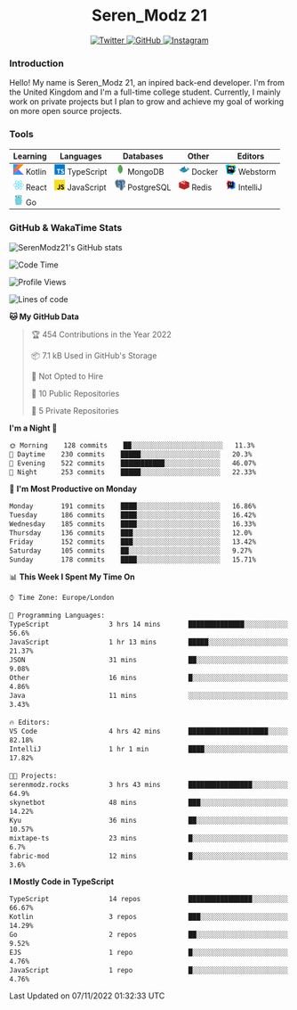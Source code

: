 <div align="center">
  <h1>Seren_Modz 21</h1>
  <a href="https://twitter.com/SerenModz21">
    <img alt="Twitter" src="https://img.shields.io/badge/twitter%20-%231DA1F2.svg?&style=for-the-badge&logo=Twitter&logoColor=white">
  </a>
  <a href="https://github.com/SerenModz21">
    <img alt="GitHub" src="https://img.shields.io/badge/github%20-%23121011.svg?&style=for-the-badge&logo=github&logoColor=white">
  </a>
  <a href="https://www.instagram.com/serenmodz21">
    <img alt="Instagram" src="https://img.shields.io/badge/instagram%20-%23E4405F.svg?&style=for-the-badge&logo=Instagram&logoColor=white">
  </a>
</div>

### Introduction

Hello! My name is Seren_Modz 21, an inpired back-end developer. I'm from the United Kingdom and I'm a full-time college student. Currently, I mainly work on private projects but I plan to grow and achieve my goal of working on more open source projects. 

### Tools

 **Learning**                                        | **Languages**                                               | **Databases**                                               | **Other**                                           | **Editors**                                                  
-----------------------------------------------------|-------------------------------------------------------------|-------------------------------------------------------------|-----------------------------------------------------|--------------------------------------------------------------
 <img width="19px" src="./assets/kotlin.svg"> Kotlin | <img width="19px" src="./assets/typescript.svg"> TypeScript | <img width="19px" src="./assets/mongodb.svg"> MongoDB       | <img width="19px" src="./assets/docker.svg"> Docker | <img width="19px" src="./assets/webstorm.svg"> Webstorm      
 <img width="19px" src="./assets/react.svg"> React   | <img width="19px" src="./assets/javascript.svg"> JavaScript | <img width="19px" src="./assets/postgresql.svg"> PostgreSQL | <img width="19px" src="./assets/redis.svg"> Redis   | <img width="19px" src="./assets/intellij-idea.svg"> IntelliJ
 <img width="19px" src="./assets/go.svg"> Go         |                                                             |                                                             |                                                     |                                                                                                               

### GitHub & WakaTime Stats

![SerenModz21's GitHub stats](https://github-readme-stats.vercel.app/api?username=SerenModz21&show_icons=true&theme=dark)

<!--START_SECTION:waka-->
![Code Time](http://img.shields.io/badge/Code%20Time-1%2C593%20hrs%2052%20mins-blue)

![Profile Views](http://img.shields.io/badge/Profile%20Views-5-blue)

![Lines of code](https://img.shields.io/badge/From%20Hello%20World%20I%27ve%20Written-15%20Thousand%20lines%20of%20code-blue)

**🐱 My GitHub Data** 

> 🏆 454 Contributions in the Year 2022
 > 
> 📦 7.1 kB Used in GitHub's Storage 
 > 
> 🚫 Not Opted to Hire
 > 
> 📜 10 Public Repositories 
 > 
> 🔑 5 Private Repositories  
 > 
**I'm a Night 🦉** 

```text
🌞 Morning    128 commits    ██░░░░░░░░░░░░░░░░░░░░░░░   11.3% 
🌆 Daytime    230 commits    █████░░░░░░░░░░░░░░░░░░░░   20.3% 
🌃 Evening    522 commits    ███████████░░░░░░░░░░░░░░   46.07% 
🌙 Night      253 commits    █████░░░░░░░░░░░░░░░░░░░░   22.33%

```
📅 **I'm Most Productive on Monday** 

```text
Monday       191 commits    ████░░░░░░░░░░░░░░░░░░░░░   16.86% 
Tuesday      186 commits    ████░░░░░░░░░░░░░░░░░░░░░   16.42% 
Wednesday    185 commits    ████░░░░░░░░░░░░░░░░░░░░░   16.33% 
Thursday     136 commits    ███░░░░░░░░░░░░░░░░░░░░░░   12.0% 
Friday       152 commits    ███░░░░░░░░░░░░░░░░░░░░░░   13.42% 
Saturday     105 commits    ██░░░░░░░░░░░░░░░░░░░░░░░   9.27% 
Sunday       178 commits    ████░░░░░░░░░░░░░░░░░░░░░   15.71%

```


📊 **This Week I Spent My Time On** 

```text
⌚︎ Time Zone: Europe/London

💬 Programming Languages: 
TypeScript               3 hrs 14 mins       ██████████████░░░░░░░░░░░   56.6% 
JavaScript               1 hr 13 mins        █████░░░░░░░░░░░░░░░░░░░░   21.37% 
JSON                     31 mins             ██░░░░░░░░░░░░░░░░░░░░░░░   9.08% 
Other                    16 mins             █░░░░░░░░░░░░░░░░░░░░░░░░   4.86% 
Java                     11 mins             ░░░░░░░░░░░░░░░░░░░░░░░░░   3.43%

🔥 Editors: 
VS Code                  4 hrs 42 mins       ████████████████████░░░░░   82.18% 
IntelliJ                 1 hr 1 min          ████░░░░░░░░░░░░░░░░░░░░░   17.82%

🐱‍💻 Projects: 
serenmodz.rocks          3 hrs 43 mins       ████████████████░░░░░░░░░   64.9% 
skynetbot                48 mins             ███░░░░░░░░░░░░░░░░░░░░░░   14.22% 
Kyu                      36 mins             ██░░░░░░░░░░░░░░░░░░░░░░░   10.57% 
mixtape-ts               23 mins             █░░░░░░░░░░░░░░░░░░░░░░░░   6.7% 
fabric-mod               12 mins             █░░░░░░░░░░░░░░░░░░░░░░░░   3.6%

```

**I Mostly Code in TypeScript** 

```text
TypeScript               14 repos            ████████████████░░░░░░░░░   66.67% 
Kotlin                   3 repos             ███░░░░░░░░░░░░░░░░░░░░░░   14.29% 
Go                       2 repos             ██░░░░░░░░░░░░░░░░░░░░░░░   9.52% 
EJS                      1 repo              █░░░░░░░░░░░░░░░░░░░░░░░░   4.76% 
JavaScript               1 repo              █░░░░░░░░░░░░░░░░░░░░░░░░   4.76%

```



 Last Updated on 07/11/2022 01:32:33 UTC
<!--END_SECTION:waka-->
